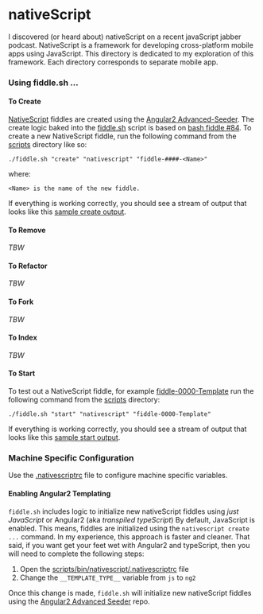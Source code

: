 nativeScript
======

I discovered (or heard about) nativeScript on a recent javaScript jabber podcast.  NativeScript is a
framework for developing cross-platform mobile apps using JavaScript.  This directory is dedicated
to my exploration of this framework.  Each directory corresponds to separate mobile app.


### Using fiddle.sh ...

#### To Create

[NativeScript](../nativeScript) fiddles are created using the [Angular2 Advanced-Seeder](https://github.com/NathanWalker/angular2-seed-advanced). The create logic baked into
the [fiddle.sh](../../scripts/fiddle.sh) script is based on [bash fiddle #84](../bash/fiddle-0084-NativeScript).  To create a new NativeScript
fiddle, run the following command from the [scripts](../../scripts) directory like so:

    ./fiddle.sh "create" "nativescript" "fiddle-####-<Name>"

where:

    <Name> is the name of the new fiddle.

If everything is working correctly, you should see a stream of output that looks like this [sample create output](create.markdown).

#### To Remove

_TBW_

#### To Refactor

_TBW_

#### To Fork

_TBW_

#### To Index

_TBW_

#### To Start

To test out a NativeScript fiddle, for example [fiddle-0000-Template](fiddle-0000-Template) run the following command from the
[scripts](../../scripts) directory:

    ./fiddle.sh "start" "nativescript" "fiddle-0000-Template"

If everything is working correctly, you should see a stream of output that looks like this [sample start output](start.markdown).


### Machine Specific Configuration

Use the [.nativescriptrc](../../scripts/bin/nativescript/.nativescriptrc) file to configure machine specific variables.

#### Enabling Angular2 Templating

`fiddle.sh` includes logic to initialize new nativeScript fiddles using _just JavaScript_ or Angular2 (aka _transpiled typeScript_)
By default, JavaScript is enabled. This means, fiddles are initialized using the `nativescript create ...` command.
In my experience, this approach is faster and cleaner. That said, if you want get your feet wet with Angular2 and typeScript,
then you will need to complete the following steps:

1. Open the [scripts/bin/nativescript/.nativescriptrc](../../scripts/bin/nativescript/.nativescriptrc) file
2. Change the `__TEMPLATE_TYPE__` variable from `js` to `ng2`

Once this change is made, `fiddle.sh` will initialize new nativeScript fiddles using the [Angular2 Advanced Seeder](https://github.com/NathanWalker/angular2-seed-advanced.git) repo.

